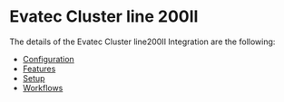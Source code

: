 # Evatec Cluster line 200II

The details of the Evatec Cluster line200II Integration are the following:
* [Configuration](/cmf.custom.help/techspec>connectiot>iotequipmenttypes>EvatecClusterline200II>EvatecClusterline200II-Configuration)
* [Features](/cmf.custom.help/techspec>connectiot>iotequipmenttypes>EvatecClusterline200II>EvatecClusterline200II-Features)
* [Setup](/cmf.custom.help/techspec>connectiot>iotequipmenttypes>EvatecClusterline200II>EvatecClusterline200II-Setup)
* [Workflows](/cmf.custom.help/techspec>connectiot>iotequipmenttypes>EvatecClusterline200II>EvatecClusterline200II-Workflows)


